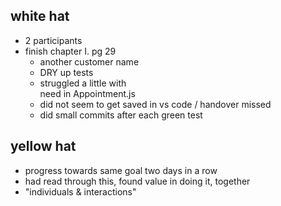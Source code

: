 ## white hat
- 2 participants
- finish chapter I. pg 29
  - another customer name
  - DRY up tests
  - struggled a little with <div> need in Appointment.js
  - did not seem to get saved in vs code / handover missed
  - did small commits after each green test

## yellow hat
- progress towards same goal two days in a row
- had read through this, found value in doing it, together 
- "individuals & interactions"